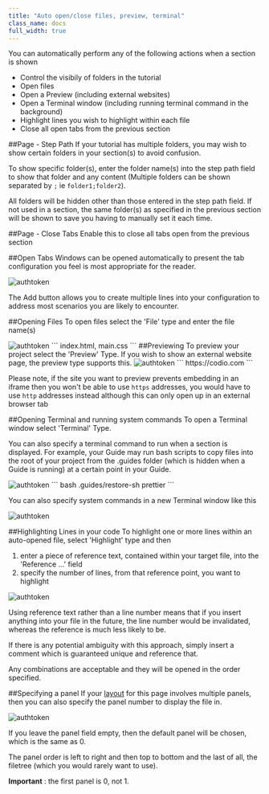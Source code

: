 ```yaml
---
title: "Auto open/close files, preview, terminal"
class_name: docs
full_width: true
---
```


You can automatically perform any of the following actions when a section is shown

- Control the visibily of folders in the tutorial
- Open files
- Open a Preview (including external websites)
- Open a Terminal window (including running terminal command in the background)
- Highlight lines you wish to highlight within each file
- Close all open tabs from the previous section


##Page - Step Path
If your tutorial has multiple folders, you may wish to show certain folders in your section(s) to avoid confusion.

To show specific folder(s), enter the folder name(s) into the step path field to show that folder and any content (Multiple folders can be shown separated by `;` ie `folder1;folder2`).

All folders will be hidden other than those entered in the step path field.  If not used in a section, the same folder(s) as specified in the previous section will be shown to save you having to manually set it each time.

##Page - Close Tabs
Enable this to close all tabs open from the previous section

##Open Tabs
Windows can be opened automatically to present the tab configuration you feel is most appropriate for the reader.

<img alt="authtoken" src="/img/docs/guides/guide_files.png" class="simple"/>

The Add button allows you to create multiple lines into your configuration to address most scenarios you are likely to encounter.

##Opening Files
To open files select the 'File' type and enter the file name(s)

<img alt="authtoken" src="/img/docs/guides/type_file.png" class="simple"/>
```
index.html, main.css
```
##Previewing
To preview your project select the 'Preview' Type. If you wish to show an external website page, the preview type supports this.

<img alt="authtoken" src="/img/docs/guides/type_preview.png" class="simple"/>
```
 https://codio.com
```

Please note, if the site you want to preview prevents embedding in an iframe then you won't be able to use `https` addresses, you would have to use `http` addresses instead although this can only open up in an external browser tab

##Opening Terminal and running system commands
To open a Terminal window select 'Terminal' Type.  

You can also specify a terminal command to run when a section is displayed. For example, your Guide may run bash scripts to copy files into the root of your project from the .guides folder (which is hidden when a Guide is running) at a certain point in your Guide.

<img alt="authtoken" src="/img/docs/guides/type_terminal.png" class="simple"/>
```
bash .guides/restore-sh prettier
```

You can also specify system commands in a new Terminal window like this

<img alt="authtoken" src="/img/docs/guides/terminal_command.png" class="simple"/>


##Highlighting Lines in your code
To highlight one or more lines within an auto-opened file, select 'Highlight' type and then  

1. enter a piece of reference text, contained within your target file, into the 'Reference ...' field
2. specify the number of lines, from that reference point, you want to highlight

<img alt="authtoken" src="/img/docs/guides/type_highlight.png" class="simple"/>


Using reference text rather than a line number means that if you insert anything into your file in the future, the line number would be invalidated, whereas the reference is much less likely to be.

If there is any potential ambiguity with this approach, simply insert a comment which is guaranteed unique and reference that.

Any combinations are acceptable and they will be opened in the order specified.


##Specifying a panel
If your [layout](/docs/ide/tools/guides/layouts) for this page involves multiple panels, then you can also specify the panel number to display the file in.

<img alt="authtoken" src="/img/docs/guides/panel.png" class="simple"/>

If you leave the panel field empty, then the default panel will be chosen, which is the same as 0.

The panel order is left to right and then top to bottom and the last of all, the filetree (which you would rarely want to use).

**Important** : the first panel is 0, not 1.
